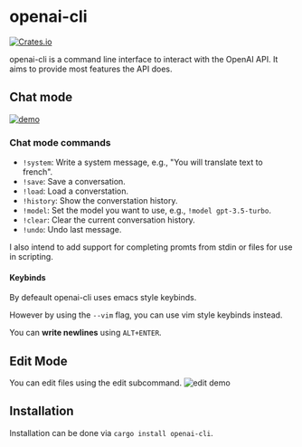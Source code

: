 # openai-cli
[![Crates.io](https://img.shields.io/crates/v/openai-cli)](https://crates.io/crates/openai-cli)

openai-cli is a command line interface to interact with the OpenAI API. It aims to provide most features the API does.
## Chat mode
[![demo](https://asciinema.org/a/587475.svg)](https://asciinema.org/a/587475)
### Chat mode commands
* `!system`: Write a system message, e.g., "You will translate text to french".
* `!save`: Save a conversation.
* `!load`: Load a converstation.
* `!history`: Show the converstation history.
* `!model`: Set the model you want to use, e.g., `!model gpt-3.5-turbo`.
* `!clear`: Clear the current conversation history.
* `!undo`: Undo last message.

I also intend to add support for completing promts from stdin or files for use in scripting.

#### Keybinds
By defeault openai-cli uses emacs style keybinds.

However by using the `--vim` flag, you can use vim style keybinds instead.

You can **write newlines** using `ALT+ENTER`.

## Edit Mode
You can edit files using the edit subcommand.
![edit demo](https://i.imgur.com/bDFsOOG.png)

## Installation
Installation can be done via `cargo install openai-cli`.
